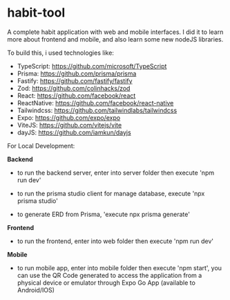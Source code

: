 # habit-tool
A complete habit application with web and mobile interfaces. I did it to learn more about frontend and mobile, and also learn some new nodeJS libraries.

To build this, i used technologies like:

- TypeScript: https://github.com/microsoft/TypeScript
- Prisma: https://github.com/prisma/prisma
- Fastify: https://github.com/fastify/fastify
- Zod: https://github.com/colinhacks/zod
- React: https://github.com/facebook/react
- ReactNative: https://github.com/facebook/react-native
- Tailwindcss: https://github.com/tailwindlabs/tailwindcss
- Expo: https://github.com/expo/expo
- ViteJS: https://github.com/vitejs/vite
- dayJS: https://github.com/iamkun/dayjs


For Local Development:

 **Backend**

- to run the backend server, enter into server folder then execute 'npm run dev'

- to run the prisma studio client for manage database, execute 'npx prisma studio'

- to generate ERD from Prisma, 'execute npx prisma generate'

 **Frontend**

- to run the frontend, enter into web folder then execute 'npm run dev'


**Mobile**

- to run mobile app, enter into mobile folder then execute 'npm start', you can use the QR Code generated to access the application from a physical device or emulator through Expo Go App (available to Android/IOS)
